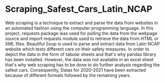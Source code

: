 # Scraping_Safest_Cars_Latin_NCAP
Web scraping is a technique to extract and parse the data from websites in an automated fashion using the computer programming language. In this project, requests package was used for pulling the data from the webpage source and import requests module used to retrieve the data from HTML or XML files. Beautiful Soup is used to parse and extract data from Latin NCAP website which tests different cars on their safety measures. In order to depict the data in the form of tabular sheets and that's why pandas library has been installed. However, the data was not available in an excel sheet that's why web scraping has to be done to do further analysis regarding the safest cars. Consequently, Datas for 2020-2021 have been extracted because of different formats followed by the remaining years.

